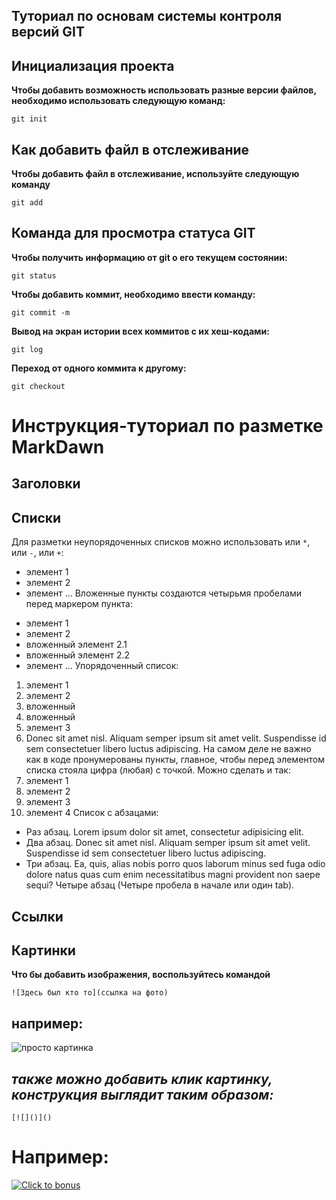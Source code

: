## Туториал по основам системы контроля версий GIT

## Инициализация проекта
**Чтобы добавить возможность использовать разные версии файлов, необходимо использовать следующую команд:**

```fix
git init
```
## Как добавить файл в отслеживание
**Чтобы добавить файл в отслеживание, используйте следующую команду**

```fix
git add
```

## Команда для просмотра статуса GIT
**Чтобы получить информацию от git о его текущем состоянии:**

```fix
git status
```
**Чтобы добавить коммит, необходимо ввести команду:**

```fix
git commit -m
```

**Вывод на экран истории всех коммитов с их хеш-кодами:**

```fix
git log
```

**Переход от одного коммита к другому:**

```fix
git checkout
```


# Инструкция-туториал по разметке MarkDawn


## Заголовки





## Списки

Для разметки неупорядоченных списков можно использовать
или `*`, или `-`, или `+`:
- элемент 1
- элемент 2
- элемент ...
Вложенные пункты создаются четырьмя пробелами перед
маркером пункта:
* элемент 1
* элемент 2
 * вложенный элемент 2.1
 * вложенный элемент 2.2
* элемент ...
Упорядоченный список:
1. элемент 1
2. элемент 2
 1. вложенный
 2. вложенный
3. элемент 3
4. Donec sit amet nisl. Aliquam semper ipsum sit amet
velit. Suspendisse id sem consectetuer libero luctus
adipiscing.
На самом деле не важно как в коде пронумерованы пункты,
главное, чтобы перед элементом списка стояла цифра
(любая) с точкой. Можно сделать и так:
0. элемент 1
0. элемент 2
0. элемент 3
0. элемент 4
Список с абзацами:
* Раз абзац. Lorem ipsum dolor sit amet, consectetur
adipisicing elit.
* Два абзац. Donec sit amet nisl. Aliquam semper ipsum
sit amet velit. Suspendisse id sem consectetuer libero
luctus adipiscing.
* Три абзац. Ea, quis, alias nobis porro quos laborum
minus sed fuga odio dolore natus quas cum enim
necessitatibus magni provident non saepe sequi?
 Четыре абзац (Четыре пробела в начале или один tab).



## Ссылки





## Картинки

**Что бы добавить изображения, воспользуйтесь командой**
```fix
![Здесь был кто то](ссылка на фото)
```
## например:
![просто картинка](https://images.unsplash.com/photo-1642362932918-e06b87fc185b?ixlib=rb-4.0.3&ixid=M3wxMjA3fDB8MHxwaG90by1wYWdlfHx8fGVufDB8fHx8fA%3D%3D&auto=format&fit=crop&w=1170&q=80)

## *также можно добавить клик картинку, конструкция выглядит таким образом:*

```fix
[![]()]()
```

# Например:

[![Click to bonus](https://images.unsplash.com/photo-1642362932918-e06b87fc185b?ixlib=rb-4.0.3&ixid=M3wxMjA3fDB8MHxwaG90by1wYWdlfHx8fGVufDB8fHx8fA%3D%3D&auto=format&fit=crop&w=1170&q=80)](https://www.google.com/imgres?imgurl=https%3A%2F%2Fpng.pngtree.com%2Fpng-vector%2F20210110%2Fourlarge%2Fpngtree-hello-world-svg-design-png-image_2719857.jpg&tbnid=vGklTupr25mp1M&vet=12ahUKEwjyl-yZ3Z3_AhVFuCoKHZugCUoQMygHegUIARDcAQ..i&imgrefurl=https%3A%2F%2Fru.pngtree.com%2Ffreepng%2Fhello-world-svg-design_5839365.html&docid=T7KZILIKfSMYuM&w=640&h=640&q=%D0%BA%D0%B0%D1%80%D1%82%D0%B8%D0%BD%D0%BA%D0%B8%20%D0%BF%D1%80%D0%B8%D0%B2%D0%B5%D1%82%20%D0%BC%D0%B8%D1%80&ved=2ahUKEwjyl-yZ3Z3_AhVFuCoKHZugCUoQMygHegUIARDcAQ)
